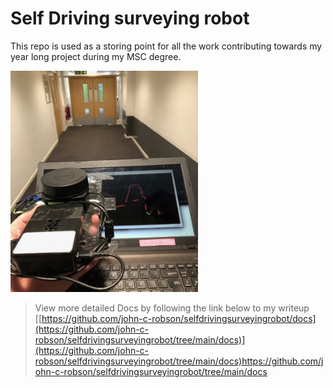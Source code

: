 # Self Driving surveying robot

This repo is used as a storing point for all the work contributing towards my year long project during my MSC degree.

![jpeg](./docs/Aspose.Words.0e074a89-19e6-46ef-bd33-3bb566e5d394.013.jpeg)

> View more detailed Docs by following the link below to my writeup
> [[https://github.com/john-c-robson/selfdrivingsurveyingrobot/docs](https://github.com/john-c-robson/selfdrivingsurveyingrobot/tree/main/docs)](https://github.com/john-c-robson/selfdrivingsurveyingrobot/tree/main/docs)https://github.com/john-c-robson/selfdrivingsurveyingrobot/tree/main/docs
